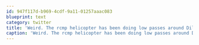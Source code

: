 ```yaml
---
id: 947f117d-b969-4cdf-9a11-01257aaac083
blueprint: text
category: twitter
title: 'Weird. The rcmp helicopter has been doing low passes around Dilworth'
caption: 'Weird. The rcmp helicopter has been doing low passes around Dilworth'
---
```

